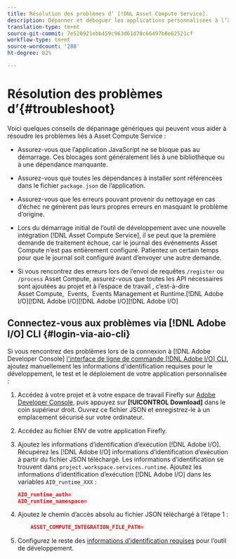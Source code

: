 ```yaml
---
title: Résolution des problèmes d’ [!DNL Asset Compute Service].
description: Dépanner et déboguer les applications personnalisées à l’aide d’ [!DNL Asset Compute Service].
translation-type: tm+mt
source-git-commit: 7e520921ebb459c963d61d70c66497b8e62521cf
workflow-type: tm+mt
source-wordcount: '288'
ht-degree: 82%

---
```



# Résolution des problèmes d’{#troubleshoot}

Voici quelques conseils de dépannage génériques qui peuvent vous aider à résoudre les problèmes liés à Asset Compute Service :

* Assurez-vous que l’application JavaScript ne se bloque pas au démarrage. Ces blocages sont généralement liés à une bibliothèque ou à une dépendance manquante.
* Assurez-vous que toutes les dépendances à installer sont référencées dans le fichier `package.json` de l’application.
* Assurez-vous que les erreurs pouvant provenir du nettoyage en cas d’échec ne génèrent pas leurs propres erreurs en masquant le problème d’origine.

* Lors du démarrage initial de l’outil de développement avec une nouvelle intégration [!DNL Asset Compute Service], il se peut que la première demande de traitement échoue, car le journal des événements Asset Compute n’est pas entièrement configuré. Patientez un certain temps pour que le journal soit configuré avant d’envoyer une autre demande.
* Si vous rencontrez des erreurs lors de l’envoi de requêtes `/register` ou `/process` Asset Compute, assurez-vous que toutes les API nécessaires sont ajoutées au projet et à l’espace de travail , c’est-à-dire Asset Compute,  Events,  Events Management et Runtime.[!DNL Adobe I/O][!DNL Adobe I/O][!DNL Adobe I/O][!DNL Adobe I/O]

## Connectez-vous aux problèmes via [!DNL Adobe I/O] CLI {#login-via-aio-cli}

Si vous rencontrez des problèmes lors de la connexion à [!DNL Adobe Developer Console] [l&#39;interface de ligne de commande [!DNL Adobe I/O] CLI](https://github.com/AdobeDocs/project-firefly/blob/master/getting_started/first_app.md#3-signing-in-from-cli), ajoutez manuellement les informations d&#39;identification requises pour le développement, le test et le déploiement de votre application personnalisée :

1. Accédez à votre projet et à votre espace de travail Firefly sur [Adobe Developer Console](https://console.adobe.io/), puis appuyez sur **[!UICONTROL Download]** dans le coin supérieur droit. Ouvrez ce fichier JSON et enregistrez-le à un emplacement sécurisé sur votre ordinateur.

1. Accédez au fichier ENV de votre application Firefly.

1. Ajoutez les informations d’identification d’exécution [!DNL Adobe I/O]. Récupérez les [!DNL Adobe I/O] informations d’identification d’exécution à partir du fichier JSON téléchargé. Les informations d’identification se trouvent dans `project.workspace.services.runtime`. Ajoutez les informations d’identification d’exécution [!DNL Adobe I/O] dans les variables `AIO_runtime_XXX` :

   ```json
   AIO_runtime_auth=
   AIO_runtime_namespace=
   ```

1. Ajoutez le chemin d’accès absolu au fichier JSON téléchargé à l’étape 1 :

   ```json
       ASSET_COMPUTE_INTEGRATION_FILE_PATH=
   ```

1. Configurez le reste des [informations d’identification requises](develop-custom-application.md) pour l’outil de développement.

<!-- TBD for later:
Add any best practices for developers in this section:
* Any items to take care of when creating projects.
* Any naming conventions, reserved keywords, etc.?
* Any terms that can become a source of confusion later based on our OOTB naming.

* If required, add limitations for custom applications and spin those off as best practices.
* Do NOT borrow any content from https://git.corp.adobe.com/nui/nui/blob/master/doc/worker_api.md. It is outdated and irrelevant for 3rd party custom applications.
-->
